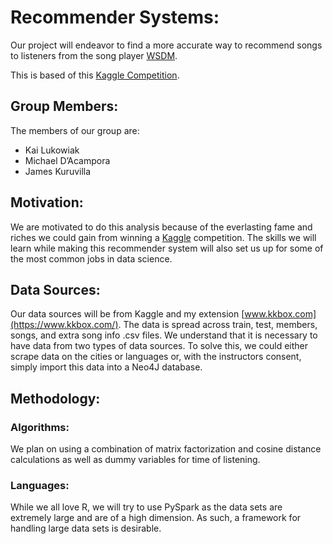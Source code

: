 # Recommender Systems:

Our project will endeavor to find a more accurate way to recommend songs to listeners from the song player [WSDM](http://www.wsdm-conference.org/2018/call-for-participants.html).

This is based of this [Kaggle Competition](https://www.kaggle.com/c/kkbox-music-recommendation-challenge).


## Group Members:
The members of our group are: 
* Kai Lukowiak
* Michael D’Acampora
* James Kuruvilla

## Motivation:
We are motivated to do this analysis because of the everlasting fame and riches we could gain from winning a [Kaggle](kaggle.com) competition. The skills we will learn while making this recommender system will also set us up for some of the most common jobs in data science. 


## Data Sources:

Our data sources will be from Kaggle and my extension [www.kkbox.com](https://www.kkbox.com/). 
The data is spread across train, test, members, songs, and extra song info .csv files.
We understand that it is necessary to have data from two types of data sources. To solve this, we could either scrape data on the cities or languages or, with the instructors consent, simply import this data into a Neo4J database. 

## Methodology:

### Algorithms: 
We plan on using a combination of matrix factorization and cosine distance calculations as well as dummy variables for time of listening.

### Languages:
While we all love R, we will try to use PySpark as the data sets are extremely large and are of a high dimension. As such, a framework for handling large data sets is desirable. 
